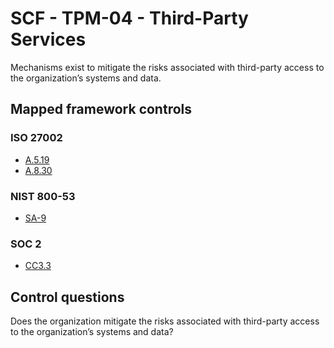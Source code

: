 # SCF - TPM-04 - Third-Party Services
Mechanisms exist to mitigate the risks associated with third-party access to the organization’s systems and data.
## Mapped framework controls
### ISO 27002
- [A.5.19](../iso27002/a-5.md#a519)
- [A.8.30](../iso27002/a-8.md#a830)
  
### NIST 800-53
- [SA-9](../nist80053/sa-9.md)
  
### SOC 2
- [CC3.3](../soc2/cc33.md)
  
## Control questions
Does the organization mitigate the risks associated with third-party access to the organization’s systems and data?
  